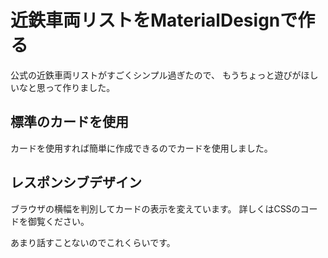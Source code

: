 # 近鉄車両リストをMaterialDesignで作る

公式の近鉄車両リストがすごくシンプル過ぎたので、
もうちょっと遊びがほしいなと思って作りました。

## 標準のカードを使用
カードを使用すれば簡単に作成できるのでカードを使用しました。

## レスポンシブデザイン
ブラウザの横幅を判別してカードの表示を変えています。
詳しくはCSSのコードを御覧ください。


あまり話すことないのでこれくらいです。
